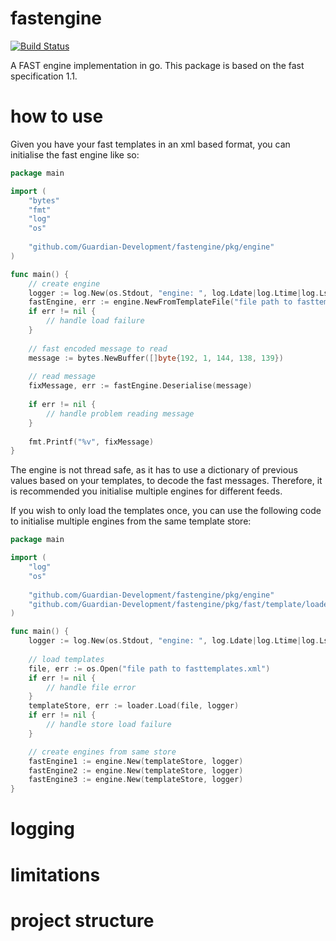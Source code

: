 # fastengine

[![Build Status](https://travis-ci.org/Guardian-Development/FASTEngine.svg?branch=master)](https://travis-ci.org/Guardian-Development/FASTEngine)

A FAST engine implementation in go. This package is based on the fast specification 1.1. 

# how to use

Given you have your fast templates in an xml based format, you can initialise the fast engine like so:

```go
package main 

import (
    "bytes"
	"fmt"
    "log"
    "os"
	
	"github.com/Guardian-Development/fastengine/pkg/engine"
)

func main() { 
    // create engine
    logger := log.New(os.Stdout, "engine: ", log.Ldate|log.Ltime|log.Lshortfile)
    fastEngine, err := engine.NewFromTemplateFile("file path to fasttemplates.xml", logger)
    if err != nil {
        // handle load failure
    }
    
    // fast encoded message to read
    message := bytes.NewBuffer([]byte{192, 1, 144, 138, 139})
    
    // read message
    fixMessage, err := fastEngine.Deserialise(message)
    
    if err != nil {
    	// handle problem reading message
    }
    
    fmt.Printf("%v", fixMessage)
}
```

The engine is not thread safe, as it has to use a dictionary of previous values based on your templates, to decode the fast messages. Therefore, it is recommended you initialise multiple engines for different feeds. 

If you wish to only load the templates once, you can use the following code to initialise multiple engines from the same template store:

```go
package main 

import (
    "log"
    "os"
	
	"github.com/Guardian-Development/fastengine/pkg/engine"
    "github.com/Guardian-Development/fastengine/pkg/fast/template/loader"
)

func main() { 
    logger := log.New(os.Stdout, "engine: ", log.Ldate|log.Ltime|log.Lshortfile)
    
    // load templates
    file, err := os.Open("file path to fasttemplates.xml")
    if err != nil {
        // handle file error
    }
    templateStore, err := loader.Load(file, logger)
    if err != nil {
        // handle store load failure
    }

    // create engines from same store
    fastEngine1 := engine.New(templateStore, logger)
    fastEngine2 := engine.New(templateStore, logger)
    fastEngine3 := engine.New(templateStore, logger)
}
```

# logging

# limitations

# project structure
